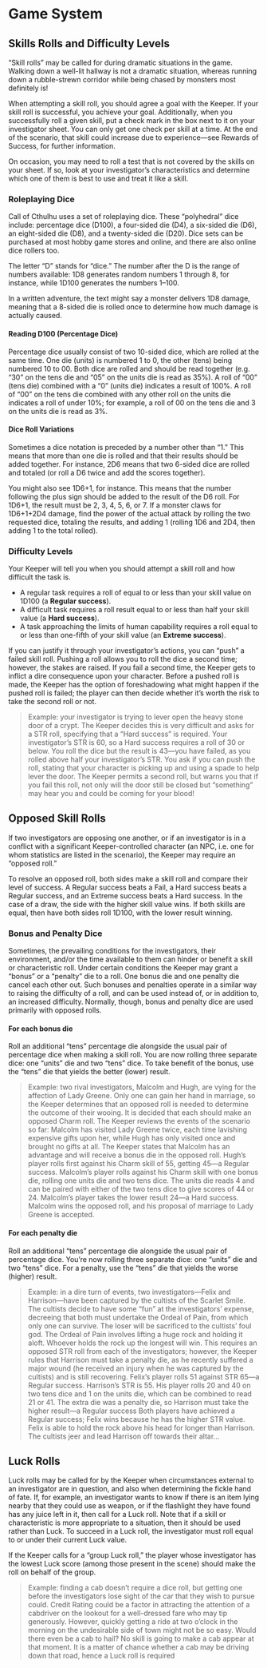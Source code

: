 <a id="gamesystem"></a>

# Game System

<a id="skillrolls"></a>

## Skills Rolls and Difficulty Levels
“Skill rolls” may be called for during dramatic situations in the game. Walking down a well-lit hallway is not a dramatic situation, whereas running down a rubble-strewn corridor while being chased by monsters most definitely is!

When attempting a skill roll, you should agree a goal with the Keeper. If your skill roll is successful, you achieve your goal. Additionally, when you successfully roll a given skill, put a check mark in the box next to it on your investigator sheet. You can only get one check per skill at a time. At the end of the scenario, that skill could increase due to experience—see Rewards of Success, for further information.

On occasion, you may need to roll a test that is not covered by the skills on your sheet. If so, look at your investigator’s characteristics and determine which one of them is best to use and treat it like a skill.

### Roleplaying Dice
Call of Cthulhu uses a set of roleplaying dice. These “polyhedral” dice include: percentage dice (D100), a four-sided die (D4), a six-sided die (D6), an eight-sided die (D8), and a twenty-sided die (D20). Dice sets can be purchased at most hobby game stores and online, and there are also online dice rollers too.

The letter “D” stands for “dice.” The number after the D is the range of numbers available: 1D8 generates random numbers 1 through 8, for instance, while 1D100 generates the numbers 1–100.

In a written adventure, the text might say a monster delivers 1D8 damage, meaning that a 8-sided die is rolled once to determine how much damage is actually caused.


#### Reading D100 (Percentage Dice)
Percentage dice usually consist of two 10-sided dice, which are rolled at the same time. One die (units) is numbered 1 to 0, the other (tens) being numbered 10 to 00. Both dice are rolled and should be read together (e.g. “30” on the tens die and “05” on the units die is read as 35%). A roll of “00” (tens die) combined with a “0” (units die) indicates a result of 100%. A roll of “00” on the tens die combined with any other roll on the units die indicates a roll of under 10%; for example, a roll of 00 on the tens die and 3 on the units die is read as 3%.

#### Dice Roll Variations
Sometimes a dice notation is preceded by a number other than “1.” This means that more than one die is rolled and that their results should be added together. For instance, 2D6 means that two 6-sided dice are rolled and totaled (or roll a D6 twice and add the scores together).

You might also see 1D6+1, for instance. This means that the number following the plus sign should be added to the result of the D6 roll. For 1D6+1, the result must be 2, 3, 4, 5, 6, or 7. If a monster claws for 1D6+1+2D4 damage, find the power of the actual attack by rolling the two requested dice, totaling the results, and adding 1 (rolling 1D6 and 2D4, then adding 1 to the total rolled).

### Difficulty Levels
Your Keeper will tell you when you should attempt a skill roll and how difficult the task is.

- A regular task requires a roll of equal to or less than your skill value on 1D100 (a **Regular success**).
- A difficult task requires a roll result equal to or less than half your skill value (a **Hard success**).
- A task approaching the limits of human capability requires a roll equal to or less than one-fifth of your skill value (an **Extreme success**).

If you can justify it through your investigator’s actions, you can “push” a failed skill roll. Pushing a roll allows you to roll the dice a second time; however, the stakes are raised. If you fail a second time, the Keeper gets to inflict a dire consequence upon your character. Before a pushed roll is made, the Keeper has the option of foreshadowing what might happen if the pushed roll is failed; the player can then decide whether it’s worth the risk to take the second roll or not.

> Example: your investigator is trying to lever open the heavy stone door of a crypt. The Keeper decides this is very difficult and asks for a STR roll, specifying that a “Hard success” is required. Your investigator’s STR is 60, so a Hard success requires a roll of 30 or below. You roll the dice but the result is 43—you have failed, as you rolled above half your investigator’s STR. You ask if you can push the roll, stating that your character is picking up and using a spade to help lever the door. The Keeper permits a second roll, but warns you that if you fail this roll, not only will the door still be closed but “something” may hear you and could be coming for your blood!


<a id="opposedrolls"></a>

## Opposed Skill Rolls
If two investigators are opposing one another, or if an investigator is in a conflict with a significant Keeper-controlled character (an NPC, i.e. one for whom statistics are listed in the scenario), the Keeper may require an “opposed roll.”

To resolve an opposed roll, both sides make a skill roll and compare their level of success. A Regular success beats a Fail, a Hard success beats a Regular success, and an Extreme success beats a Hard success. In the case of a draw, the side with the higher skill value wins. If both skills are equal, then have both sides roll 1D100, with the lower result winning.

### Bonus and Penalty Dice
Sometimes, the prevailing conditions for the investigators, their environment, and/or the time available to them can hinder or benefit a skill or characteristic roll. Under certain conditions the Keeper may grant a “bonus” or a “penalty” die to a roll. One bonus die and one penalty die cancel each other out. Such bonuses and penalties operate in a similar way to raising the difficulty of a roll, and can be used instead of, or in addition to, an increased difficulty. Normally, though, bonus and penalty dice are used primarily with opposed rolls.

#### For each bonus die
Roll an additional “tens” percentage die alongside the usual pair of percentage dice when making a skill roll. You are now rolling three separate dice: one “units” die and two “tens” dice. To take benefit of the bonus, use the “tens” die that yields the better (lower) result.

> Example: two rival investigators, Malcolm and Hugh, are vying for the affection of Lady Greene. Only one can gain her hand in marriage, so the Keeper determines that an opposed roll is needed to determine the outcome of their wooing. It is decided that each should make an opposed Charm roll. The Keeper reviews the events of the scenario so far: Malcolm has visited Lady Greene twice, each time lavishing expensive gifts upon her, while Hugh has only visited once and brought no gifts at all. The Keeper states that Malcolm has an advantage and will receive a bonus die in the opposed roll. Hugh’s player rolls first against his Charm skill of 55, getting 45—a Regular success.
Malcolm’s player rolls against his Charm skill with one bonus die, rolling one units die and two tens dice. The units die reads 4 and can be paired with either of the two tens dice to give scores of 44 or 24. Malcolm’s player takes the lower result 24—a Hard success.
Malcolm wins the opposed roll, and his proposal of marriage to Lady Greene is accepted.

#### For each penalty die
Roll an additional “tens” percentage die alongside the usual pair of percentage dice. You’re now rolling three separate dice: one “units” die and two “tens” dice. For a penalty, use the “tens” die that yields the worse (higher) result.

> Example: in a dire turn of events, two investigators—Felix and Harrison—have been captured by the cultists of the Scarlet Smile. The cultists decide to have some “fun” at the investigators’ expense, decreeing that both must undertake the Ordeal of Pain, from which only one can survive. The loser will be sacrificed to the cultists’ foul god.
The Ordeal of Pain involves lifting a huge rock and holding it aloft. Whoever holds the rock up the longest will win. This requires an opposed STR roll from each of the investigators; however, the Keeper rules that Harrison must take a penalty die, as he recently suffered a major wound (he received an injury when he was captured by the cultists) and is still recovering.
Felix’s player rolls 51 against STR 65—a Regular success.
Harrison’s STR is 55. His player rolls 20 and 40 on two tens dice and 1 on the units die, which can be combined to read 21 or 41. The extra die was a penalty die, so Harrison must take the higher result—a Regular success
Both players have achieved a Regular success; Felix wins because he has the higher STR value. Felix is able to hold the rock above his head for longer than Harrison. The cultists jeer and lead Harrison off towards their altar...
 
 <a id="luckrolls"></a>

## Luck Rolls
Luck rolls may be called for by the Keeper when circumstances external to an investigator are in question, and also when determining the fickle hand of fate. If, for example, an investigator wants to know if there is an item lying nearby that they could use as weapon, or if the flashlight they have found has any juice left in it, then call for a Luck roll. Note that if a skill or characteristic is more appropriate to a situation, then it should be used rather than Luck. To succeed in a Luck roll, the investigator must roll equal to or under their current Luck value.

If the Keeper calls for a “group Luck roll,” the player whose investigator has the lowest Luck score (among those present in the scene) should make the roll on behalf of the group.

> Example: finding a cab doesn’t require a dice roll, but getting one before the investigators lose sight of the car that they wish to pursue could. Credit Rating could be a factor in attracting the attention of a cabdriver on the lookout for a well-dressed fare who may tip generously. However, quickly getting a ride at two o’clock in the morning on the undesirable side of town might not be so easy. Would there even be a cab to hail? No skill is going to make a cab appear at that moment. It is a matter of chance whether a cab may be driving down that road, hence a Luck roll is required